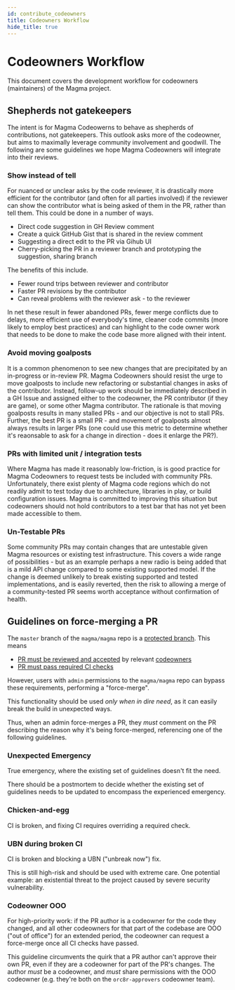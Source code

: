 ```yaml
---
id: contribute_codeowners
title: Codeowners Workflow
hide_title: true
---
```


# Codeowners Workflow

This document covers the development workflow for codeowners (maintainers) of the Magma project.

## Shepherds not gatekeepers

The intent is for Magma Codeowerns to behave as shepherds of contributions, not gatekeepers.  This outlook asks more of the codeowner, but aims to maximally leverage community involvement and goodwill.  The following are some guidelines we hope Magma Codeowners will integrate into their reviews.

### Show instead of tell

For nuanced or unclear asks by the code reviewer, it is drastically more efficient for the contributor (and often for all parties involved) if the reviewer can show the contributor what is being asked of them in the PR, rather than tell them.  This could be done in a number of ways.

- Direct code suggestion in GH Review comment
- Create a quick GitHub Gist that is shared in the review comment
- Suggesting a direct edit to the PR via Gihub UI
- Cherry-picking the PR in a reviewer branch and prototyping the suggestion, sharing branch

The benefits of this include.

- Fewer round trips between reviewer and contributor
- Faster PR revisions by the contributor
- Can reveal problems with the reviewer ask - to the reviewer

In net these result in fewer abandoned PRs, fewer merge conflicts due to delays, more efficient use of everybody's time, cleaner code commits (more likely to employ best practices) and can highlight to the code owner work that needs to be done to make the code base more aligned with their intent.

### Avoid moving goalposts

It is a common phenomenon to see new changes that are precipitated by an in-progress or in-review PR.  Magma Codeowners should resist the urge to move goalposts to include new refactoring or substantial changes in asks of the contributor.  Instead, follow-up work should be immediately described in a GH Issue and assigned either to the codeowner, the PR contributor (if they are game), or some other Magma contributor.  The rationale is that moving goalposts results in many stalled PRs - and our objective is not to stall PRs. Further, the best PR is a small PR - and movement of goalposts almost always results in larger PRs (one could use this metric to determine whether it's reaonsable to ask for a change in direction - does it enlarge the PR?).

### PRs with limited unit / integration tests

Where Magma has made it reasonably low-friction, is is good practice for Magma Codeowners to request tests be included with community PRs.  Unfortunately, there exist plenty of Magma code regions which do not readily admit to test today due to architecture, libraries in play, or build configuration issues.  Magma is committed to improving this situation but codeowners should not hold contributors to a test bar that has not yet been made accessible to them.

### Un-Testable PRs

Some community PRs may contain changes that are untestable given Magma resources or existing test infrastructure. This covers a wide range of possibilities - but as an example perhaps a new radio is being added that is a mild API change compared to some existing supported model.  If the change is deemed unlikely to break existing supported and tested implementations, and is easily reverted, then the risk to allowing a merge of a community-tested PR seems worth acceptance without confirmation of health.

## Guidelines on force-merging a PR

The `master` branch of the `magma/magma` repo is a [protected branch](https://docs.github.com/en/github/administering-a-repository/about-protected-branches). This means

- [PR must be reviewed and accepted](https://docs.github.com/en/github/administering-a-repository/about-protected-branches#require-pull-request-reviews-before-merging) by relevant [codeowners](https://docs.github.com/en/github/creating-cloning-and-archiving-repositories/about-code-owners)
- [PR must pass required CI checks](https://docs.github.com/en/github/administering-a-repository/about-protected-branches#require-status-checks-before-merging)

However, users with `admin` permissions to the `magma/magma` repo can bypass these requirements, performing a "force-merge".

This functionality should be used *only when in dire need*, as it can easily break the build in unexpected ways.

Thus, when an admin force-merges a PR, they *must* comment on the PR describing the reason why it's being force-merged, referencing one of the following guidelines.

### Unexpected Emergency

True emergency, where the existing set of guidelines doesn't fit the need.

There should be a postmortem to decide whether the existing set of guidelines needs to be updated to encompass the experienced emergency.

### Chicken-and-egg

CI is broken, and fixing CI requires overriding a required check.

### UBN during broken CI

CI is broken and blocking a UBN ("unbreak now") fix.

This is still high-risk and should be used with extreme care. One potential example: an existential threat to the project caused by severe security vulnerability.

### Codeowner OOO

For high-priority work: if the PR author is a codeowner for the code they changed, and all other codeowners for that part of the codebase are OOO ("out of office") for an extended period, the codeowner can request a force-merge once all CI checks have passed.

This guideline circumvents the quirk that a PR author can't approve their own PR, even if they are a codeowner for part of the PR's changes. The author *must* be a codeowner, and *must* share permissions with the OOO codeowner (e.g. they're both on the `orc8r-approvers` codeowner team).
